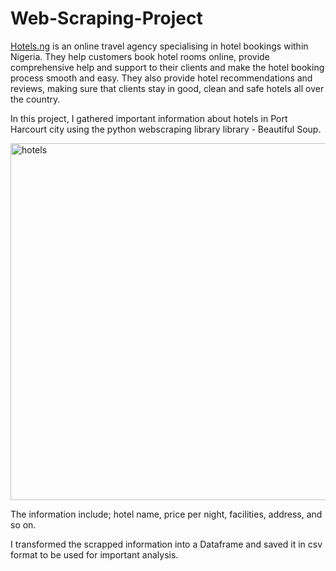 # Web-Scraping-Project

[Hotels.ng](https://hotels.ng/) is an online travel agency specialising in hotel bookings within Nigeria. They help customers book hotel rooms online, provide comprehensive help and support to their clients and make the hotel booking process smooth and easy.
They also provide hotel recommendations and reviews, making sure that clients stay in good, clean and safe hotels all over the country.

In this project, I gathered important information about hotels in Port Harcourt city using the python webscraping library library - Beautiful Soup.

<img width="571" alt="hotels" src="https://user-images.githubusercontent.com/104560999/191952663-4185a39f-29d7-4783-aa67-99e8166d6650.png">

The information include; hotel name, price per night, facilities, address, and so on.

I transformed the scrapped information into a Dataframe and saved it in csv format to be used for important analysis.
